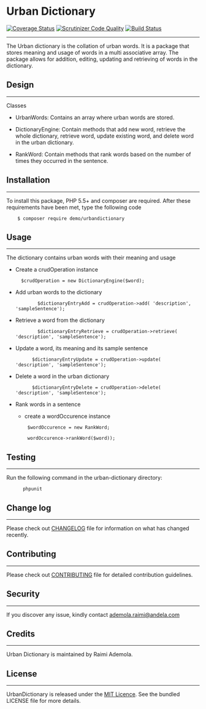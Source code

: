 **Urban Dictionary**
================
[![Coverage Status](https://coveralls.io/repos/github/andela-araimi/Checkpoint-one/badge.svg?branch=master)](https://coveralls.io/github/andela-araimi/Checkpoint-one?branch=master) [![Scrutinizer Code Quality](https://scrutinizer-ci.com/g/andela-araimi/Checkpoint-one/badges/quality-score.png?b=master)](https://scrutinizer-ci.com/g/andela-araimi/Checkpoint-one/?branch=master) [![Build Status](https://travis-ci.org/andela-araimi/Checkpoint-one.svg?branch=master)](https://travis-ci.org/andela-araimi/Checkpoint-one)


----------


The Urban dictionary is the collation of urban words. It is a package that stores meaning and usage of words in a multi associative array. The package allows for addition, editing, updating and retrieving of words in the dictionary. 

**Design**
------


----------

Classes

- UrbanWords: Contains an array where urban words are stored.
 
- DictionaryEngine: Contain methods that add new word, retrieve the whole dictionary, retrieve 
   word, update existing word, and delete word in the urban dictionary.

- RankWord: Contain methods that rank words based on the number of times they occurred in the 
   sentence.

**Installation**
-------


----------


To install this package, PHP 5.5+ and composer are required. After these requirements have been met, type the following code 

        $ composer require demo/urbandictionary

**Usage**
-----


----------


The dictionary contains urban words with their meaning and usage

 - Create  a crudOperation instance
		 
		 $crudOperation = new DictionaryEngine($word);
		 
 - Add urban words to the dictionary

			   $dictionaryEntryAdd = crudOperation->add( 'description', 'sampleSentence');

 - Retrieve a word from the dictionary
	    
			   $dictionaryEntryRetrieve = crudOperation->retrieve( 'description', 'sampleSentence');

 - Update a word, its meaning and its sample sentence
		
			 $dictionaryEntryUpdate = crudOperation->update( 'description', 'sampleSentence');

 - Delete a word in the urban dictionary

			 $dictionaryEntryDelete = crudOperation->delete( 'description', 'sampleSentence');

 - Rank words in a sentence
	 - create a wordOccurence instance
		
			$wordOccurence = new RankWord;
	
	        wordOccurence->rankWord($word));

**Testing**
-------


----------


Run the following command in the urban-dictionary directory:

          phpunit


**Change log**
----------


----------


Please check out [CHANGELOG](https://github.com/andela-araimi/Checkpoint-one/blob/master/CHANGELOG.md/%22CHANGELOG%22) file for information on what has changed recently.

**Contributing**
------------


----------


Please check out [CONTRIBUTING](https://github.com/andela-araimi/Checkpoint-one/edit/master/CONTRIBUTING.md/%22CONTRIBUTING%22) file for detailed contribution guidelines.

**Security**
--------


----------
If you discover any issue, kindly contact ademola.raimi@andela.com

**Credits**
-------


----------


Urban Dictionary is maintained by Raimi Ademola.

**License**
-------


----------


UrbanDictionary is released under the [MIT Licence](https://github.com/andela-araimi/Checkpoint-one/blob/master/LICENSE.md/%22MIT%20License%22). See the bundled LICENSE file for more details.
